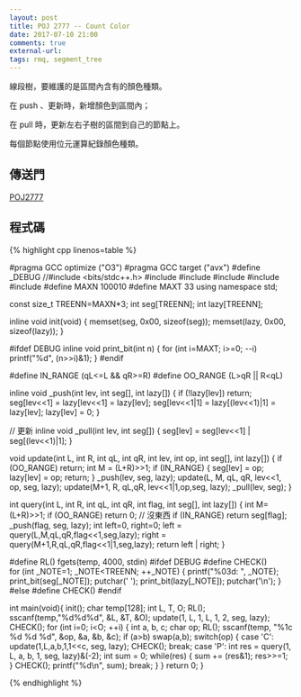 ```yaml
---
layout: post
title: POJ 2777 -- Count Color
date: 2017-07-10 21:00
comments: true
external-url:
tags: rmq, segment_tree
---
```


線段樹，要維護的是區間內含有的顏色種類。

在 push 、更新時，新增顏色到區間內；

在 pull 時，更新左右子樹的區間到自己的節點上。

每個節點使用位元運算紀錄顏色種類。

## 傳送門

[POJ2777](http://poj.org/problem?id=2777)

## 程式碼

{% highlight cpp linenos=table %}

#pragma GCC optimize ("O3")
#pragma GCC target ("avx")
#define _DEBUG
//#include <bits/stdc++.h>
#include <cstdio>
#include <cstdlib>
#include <cstring>
#include <algorithm>
#include <functional>
#define MAXN 100010
#define MAXT 33
using namespace std;

const size_t TREENN=MAXN*3;
int  seg[TREENN];
int lazy[TREENN];

inline void init(void) {
    memset(seg, 0x00, sizeof(seg));
    memset(lazy, 0x00, sizeof(lazy));
}

#ifdef DEBUG
inline void print_bit(int n) {
    for (int i=MAXT; i>=0; --i) printf("%d", (n>>i)&1);
}
#endif

#define IN_RANGE (qL<=L && qR>=R)
#define OO_RANGE (L>qR || R<qL)

inline void _push(int lev, int seg[], int lazy[]) {
    if (!lazy[lev]) return;
    seg[lev<<1] = lazy[lev<<1] = lazy[lev];
    seg[lev<<1|1] = lazy[(lev<<1)|1] = lazy[lev];
    lazy[lev] = 0;
}

// 更新
inline void _pull(int lev, int seg[]) { seg[lev] = seg[lev<<1] | seg[(lev<<1)|1]; }

void update(int L, int R, int qL, int qR, int lev, int op, int seg[], int lazy[]) {
    if (OO_RANGE) return;
    int M = (L+R)>>1;
    if (IN_RANGE) {
        seg[lev] = op;
        lazy[lev] = op;
        return;
    }
    _push(lev, seg, lazy);
    update(L, M, qL, qR, lev<<1, op, seg, lazy);
    update(M+1, R, qL,qR, lev<<1|1,op,seg, lazy);
    _pull(lev, seg);
}

int query(int L, int R, int qL, int qR, int flag, int seg[], int lazy[]) {
    int M=(L+R)>>1;
    if (OO_RANGE) return 0; // 沒東西
    if (IN_RANGE) return seg[flag];
    _push(flag, seg, lazy);
    int left=0, right=0;
    left = query(L,M,qL,qR,flag<<1,seg,lazy);
    right = query(M+1,R,qL,qR,flag<<1|1,seg,lazy);
    return left | right;
}

#define RL() fgets(temp, 4000, stdin)
#ifdef DEBUG
#define CHECK()  \
    for (int _NOTE=1; _NOTE<TREENN; ++_NOTE) { printf("%03d: ", _NOTE); print_bit(seg[_NOTE]); putchar(' '); print_bit(lazy[_NOTE]); putchar('\n'); }
#else
#define CHECK()
#endif

int main(void){
    init();
    char temp[128];
    int L, T, O;
    RL();
    sscanf(temp,"%d%d%d", &L, &T, &O);
    update(1, L, 1, L, 1, 2, seg, lazy);
    CHECK();
    for (int i=0; i<O; ++i) {
        int a, b, c;
        char op;
        RL();
        sscanf(temp, "%1c %d %d %d", &op, &a, &b, &c);
        if (a>b) swap(a,b);
        switch(op) {
            case 'C':
                update(1,L,a,b,1,1<<c, seg, lazy);
                CHECK();
                break;
            case 'P':
                int res = query(1, L, a, b, 1, seg, lazy)&(-2);
                int sum = 0;
                while(res) { sum += (res&1); res>>=1; }
                CHECK();
                printf("%d\n", sum);
                break;
        }
    }
    return 0;
}

{% endhighlight %}


